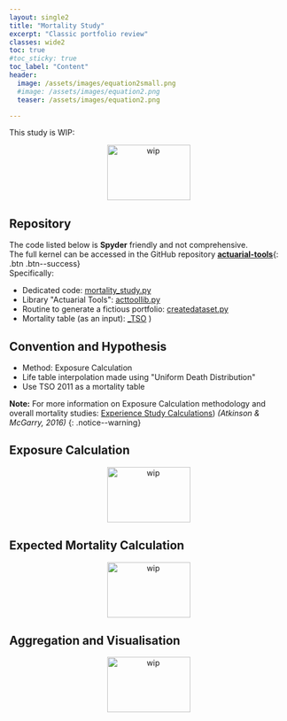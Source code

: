 ```yaml
---
layout: single2
title: "Mortality Study"
excerpt: "Classic portfolio review"
classes: wide2
toc: true
#toc_sticky: true
toc_label: "Content"
header:
  image: /assets/images/equation2small.png
  #image: /assets/images/equation2.png
  teaser: /assets/images/equation2.png

---
```


This study is WIP:
<div>
 <p align="center">
   <img src="{{site.baseurl}}/assets/images/wip_small.jpg" alt="wip"
 	   title="Under Construction" width="150" height="100" />
 </p>
</div>



## Repository

The code listed below is **Spyder** friendly and not comprehensive.   
The full kernel can be accessed in the GitHub repository [**actuarial-tools**](https://github.com/pascal-winter/actuarial-tools/){: .btn .btn--success}   
Specifically:
* Dedicated code: [mortality_study.py](https://github.com/pascal-winter/actuarial-tools/blob/master/mortality_study.py)
* Library "Actuarial Tools": [acttoollib.py](https://github.com/pascal-winter/actuarial-tools/blob/master/acttoollib.py)
* Routine to generate a fictious portfolio: [createdataset.py](https://github.com/pascal-winter/actuarial-tools/blob/master/createdataset.py)
* Mortality table (as an input): [_TSO](https://github.com/pascal-winter/actuarial-tools/blob/master/1.DATA/_TSO.csv) )


## Convention and Hypothesis

* Method: Exposure Calculation
* Life table interpolation made using "Uniform Death Distribution"
* Use TSO 2011 as a mortality table

**Note:**
For more information on Exposure Calculation methodology and overall mortality studies: [Experience Study Calculations](https://www.google.com/url?sa=t&rct=j&q=&esrc=s&source=web&cd=3&cad=rja&uact=8&ved=2ahUKEwi4t7ig_vXmAhUENaYKHZbTAIQQFjACegQIBxAC&url=https%3A%2F%2Fwww.soa.org%2FFiles%2FResearch%2F2016-10-experience-study-calculations.pdf&usg=AOvVaw2o80QIL6vqR2HLHt0Y9J_y)) *(Atkinson & McGarry, 2016)*
{: .notice--warning}

## Exposure Calculation

<div>
 <p align="center">
   <img src="{{site.baseurl}}/assets/images/wip_small.jpg" alt="wip"
 	   title="Under Construction" width="150" height="100" />
 </p>
</div>

## Expected Mortality Calculation

<div>
 <p align="center">
   <img src="{{site.baseurl}}/assets/images/wip_small.jpg" alt="wip"
 	   title="Under Construction" width="150" height="100" />
 </p>
</div>

## Aggregation and Visualisation

<div>
 <p align="center">
   <img src="{{site.baseurl}}/assets/images/wip_small.jpg" alt="wip"
 	   title="Under Construction" width="150" height="100" />
 </p>
</div>
